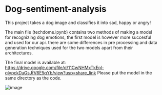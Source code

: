 # Dog-sentiment-analysis
This project takes a dog image and classifies it into sad, happy or angry!

The main file (techdome.ipynb) contains two methods of making a model for recognizing dog emotions, the first model is however more succesful and used for our api.
there are some differences in pre processing and data generation techniques used for the two models apart from their architectures.

The final model is available at: https://drive.google.com/file/d/11CwNHMxTkEpl-qlypckDuGsJfV6E5qYb/view?usp=share_link
Please put the model in the same directory as the code.


![image](https://github.com/Rakshit2214/Dog-sentiment-analysis/assets/75312508/1357b310-ebf2-4536-aad2-ab8ceb833d2a)


